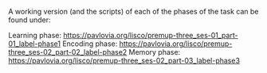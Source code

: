A working version (and the scripts) of each of the phases of the task can be found under:

Learning phase: https://pavlovia.org/lisco/premup-three_ses-01_part-01_label-phase1
Encoding phase: https://pavlovia.org/lisco/premup-three_ses-02_part-02_label-phase2
Memory phase: https://pavlovia.org/lisco/premup-three_ses-02_part-03_label-phase3
